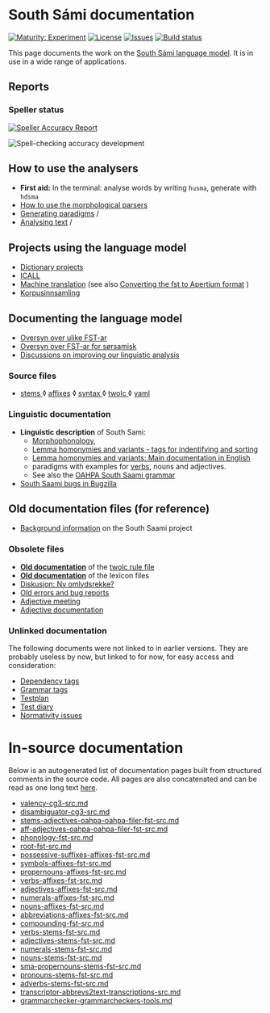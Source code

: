 # South Sámi documentation

[![Maturity: Experiment](https://img.shields.io/badge/Maturity-Experiment-black.svg)](https://giellalt.github.io/MaturityClassification.html)
[![License](https://img.shields.io/github/license/giellalt/lang-sma)](https://raw.githubusercontent.com/giellalt/lang-sma/main/LICENSE)
[![Issues](https://img.shields.io/github/issues/giellalt/lang-sma)](https://github.com/giellalt/lang-sma/issues)
[![Build status](https://github.com/giellalt/lang-sma/workflows/Speller%20CI+CD/badge.svg)](https://github.com/giellalt/lang-sma/actions)

This page documents the work on the [South Sámi language model](http://github.com/giellalt/lang-sma). 
It is in use in a wide range of applications.




## Reports
### Speller status

[![Speller Accuracy Report](https://img.shields.io/badge/Speller_Accuracy-84_%25-green.svg)](speller-report.html)

![Spell-checking accuracy development](https://giellalt.github.io/lang-smj/speller-report.svg)



## How to use the analysers

-   **First aid:** In the terminal: analyse words by writing `husma`, generate with `hdsma`
-   [How to use the morphological parsers](/tools/docu-sme-manual.html)
-   [Generating paradigms](http://giellatekno.uit.no/cgi/p-sma.sma.html) /
-   [Analysing text](http://giellatekno.uit.no/cgi/d-sma.sma.html) /


## Projects using the language model

-   [Dictionary projects](/dicts/dicts.html)
-   [ICALL](http://giellalt.uit.no/ped/index.html)
-   [Machine translation](/mt/MachineTranslation.html) (see also [Converting the fst to Apertium format](ConvertingToApertium.md) )
-   [Korpusinnsamling](sma-korpus-innsamling.md)


## Documenting the language model
-   [Oversyn over ulike FST-ar](../lang-sme/KompilereFST.html)
-   [Oversyn over FST-ar for sørsamisk](KompilereFST.md)
-   [Discussions on improving our linguistic analysis](/lang/smi/index.html)

### Source files

* [stems  ](https://github.com/giellalt/lang-sma/blob/main/src/fst/stems/)
◊ [affixes](https://github.com/giellalt/lang-sma/blob/main/src/fst/affixes/)
◊ [syntax ](https://github.com/giellalt/lang-sma/blob/main/src/cg3/)
◊ [twolc  ](https://github.com/giellalt/lang-sma/blob/main/src/fst/phonology.twolc)
◊ [yaml   ](https://github.com/giellalt/lang-sma/blob/main/test/src/gt-norm-yamls/)


### Linguistic documentation
 
-   **Linguistic description** of South Sami:
    -   [Morphophonology](docu-sma-morphophonology.md),
    -   [Lemma homonymies and variants - tags for indentifying and sorting](lemma.md)
    -   [Lemma homonymies and variants: Main documentation in English](/lang/common/Variation_in_lexc.html)
    -   paradigms with examples for [verbs](docu-sma-verbs.md), nouns and adjectives.
    -   See also the [OAHPA South Saami grammar](http://giellatekno.uit.no/oahpa/sma/gramm/grammatikk.nob.html)
-   [South Saami bugs in Bugzilla](http://tinyurl.com/ps9pyuu)


## Old documentation files (for reference)


-   [Background information](docu-sma-background.md) on the South
    Saami project


### Obsolete files
-   **[Old documentation](docu-sma-twol.md)** of the [twolc rule
    file](https://github.com/giellalt/lang-sma/blob/main/src/fst/phonology.twolc)
-   **[Old documentation](docu-sma-lex.md)** of the lexicon files
-   [Diskusjon: Ny omlydsrekke?](umlaut-4-aaa.txt)
-   [Old errors and bug reports](docu-sma-bugs.md)
-   [Adjective meeting](adj-meeting-05-2009.md)
-   [Adjective documentation](docu-sma-adjs.md)

### Unlinked documentation

The following documents were not linked to in earlier versions. They are probably useless by now, but linked to for now, for easy access and consideration:

-   [Dependency tags](docu-sma-deptags.md)
-   [Grammar tags](docu-sma-grammartags.md)
-   [Testplan](docu-sma-testplan.md)
-   [Test diary](sma-testdiary.md)
-   [Normativity issues](normativity-issues.md)


# In-source documentation

Below is an autogenerated list of documentation pages built from structured comments in the source code. All pages are also concatenated and can be read as one long text [here](sma.md).
* [valency-cg3-src.md](valency-cg3-src.md)
* [disambiguator-cg3-src.md](disambiguator-cg3-src.md)
* [stems-adjectives-oahpa-oahpa-filer-fst-src.md](stems-adjectives-oahpa-oahpa-filer-fst-src.md)
* [aff-adjectives-oahpa-oahpa-filer-fst-src.md](aff-adjectives-oahpa-oahpa-filer-fst-src.md)
* [phonology-fst-src.md](phonology-fst-src.md)
* [root-fst-src.md](root-fst-src.md)
* [possessive-suffixes-affixes-fst-src.md](possessive-suffixes-affixes-fst-src.md)
* [symbols-affixes-fst-src.md](symbols-affixes-fst-src.md)
* [propernouns-affixes-fst-src.md](propernouns-affixes-fst-src.md)
* [verbs-affixes-fst-src.md](verbs-affixes-fst-src.md)
* [adjectives-affixes-fst-src.md](adjectives-affixes-fst-src.md)
* [numerals-affixes-fst-src.md](numerals-affixes-fst-src.md)
* [nouns-affixes-fst-src.md](nouns-affixes-fst-src.md)
* [abbreviations-affixes-fst-src.md](abbreviations-affixes-fst-src.md)
* [compounding-fst-src.md](compounding-fst-src.md)
* [verbs-stems-fst-src.md](verbs-stems-fst-src.md)
* [adjectives-stems-fst-src.md](adjectives-stems-fst-src.md)
* [numerals-stems-fst-src.md](numerals-stems-fst-src.md)
* [nouns-stems-fst-src.md](nouns-stems-fst-src.md)
* [sma-propernouns-stems-fst-src.md](sma-propernouns-stems-fst-src.md)
* [pronouns-stems-fst-src.md](pronouns-stems-fst-src.md)
* [adverbs-stems-fst-src.md](adverbs-stems-fst-src.md)
* [transcriptor-abbrevs2text-transcriptions-src.md](transcriptor-abbrevs2text-transcriptions-src.md)
* [grammarchecker-grammarcheckers-tools.md](grammarchecker-grammarcheckers-tools.md)
